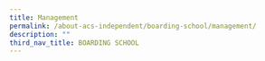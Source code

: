 ```yaml
---
title: Management
permalink: /about-acs-independent/boarding-school/management/
description: ""
third_nav_title: BOARDING SCHOOL
---
```

